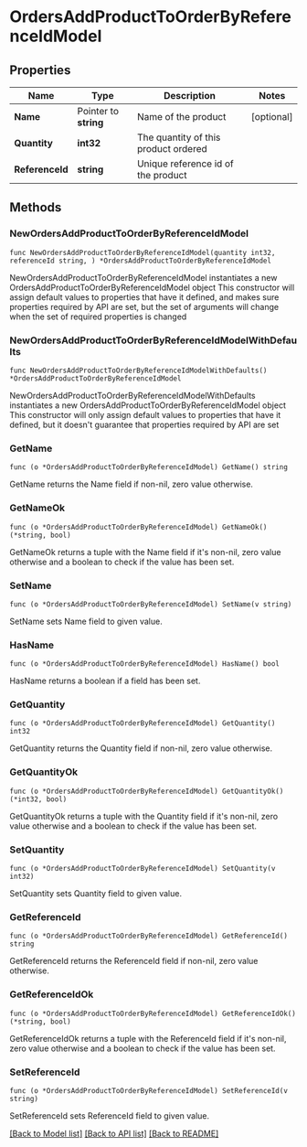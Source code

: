 # OrdersAddProductToOrderByReferenceIdModel

## Properties

Name | Type | Description | Notes
------------ | ------------- | ------------- | -------------
**Name** | Pointer to **string** | Name of the product | [optional] 
**Quantity** | **int32** | The quantity of this product ordered | 
**ReferenceId** | **string** | Unique reference id of the product | 

## Methods

### NewOrdersAddProductToOrderByReferenceIdModel

`func NewOrdersAddProductToOrderByReferenceIdModel(quantity int32, referenceId string, ) *OrdersAddProductToOrderByReferenceIdModel`

NewOrdersAddProductToOrderByReferenceIdModel instantiates a new OrdersAddProductToOrderByReferenceIdModel object
This constructor will assign default values to properties that have it defined,
and makes sure properties required by API are set, but the set of arguments
will change when the set of required properties is changed

### NewOrdersAddProductToOrderByReferenceIdModelWithDefaults

`func NewOrdersAddProductToOrderByReferenceIdModelWithDefaults() *OrdersAddProductToOrderByReferenceIdModel`

NewOrdersAddProductToOrderByReferenceIdModelWithDefaults instantiates a new OrdersAddProductToOrderByReferenceIdModel object
This constructor will only assign default values to properties that have it defined,
but it doesn't guarantee that properties required by API are set

### GetName

`func (o *OrdersAddProductToOrderByReferenceIdModel) GetName() string`

GetName returns the Name field if non-nil, zero value otherwise.

### GetNameOk

`func (o *OrdersAddProductToOrderByReferenceIdModel) GetNameOk() (*string, bool)`

GetNameOk returns a tuple with the Name field if it's non-nil, zero value otherwise
and a boolean to check if the value has been set.

### SetName

`func (o *OrdersAddProductToOrderByReferenceIdModel) SetName(v string)`

SetName sets Name field to given value.

### HasName

`func (o *OrdersAddProductToOrderByReferenceIdModel) HasName() bool`

HasName returns a boolean if a field has been set.

### GetQuantity

`func (o *OrdersAddProductToOrderByReferenceIdModel) GetQuantity() int32`

GetQuantity returns the Quantity field if non-nil, zero value otherwise.

### GetQuantityOk

`func (o *OrdersAddProductToOrderByReferenceIdModel) GetQuantityOk() (*int32, bool)`

GetQuantityOk returns a tuple with the Quantity field if it's non-nil, zero value otherwise
and a boolean to check if the value has been set.

### SetQuantity

`func (o *OrdersAddProductToOrderByReferenceIdModel) SetQuantity(v int32)`

SetQuantity sets Quantity field to given value.


### GetReferenceId

`func (o *OrdersAddProductToOrderByReferenceIdModel) GetReferenceId() string`

GetReferenceId returns the ReferenceId field if non-nil, zero value otherwise.

### GetReferenceIdOk

`func (o *OrdersAddProductToOrderByReferenceIdModel) GetReferenceIdOk() (*string, bool)`

GetReferenceIdOk returns a tuple with the ReferenceId field if it's non-nil, zero value otherwise
and a boolean to check if the value has been set.

### SetReferenceId

`func (o *OrdersAddProductToOrderByReferenceIdModel) SetReferenceId(v string)`

SetReferenceId sets ReferenceId field to given value.



[[Back to Model list]](../README.md#documentation-for-models) [[Back to API list]](../README.md#documentation-for-api-endpoints) [[Back to README]](../README.md)


